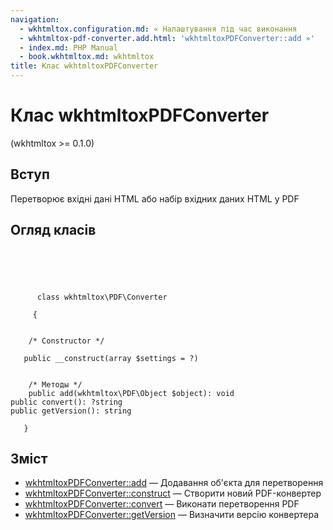 ```yaml
---
navigation:
  - wkhtmltox.configuration.md: « Налаштування під час виконання
  - wkhtmltox-pdf-converter.add.html: 'wkhtmltoxPDFConverter::add »'
  - index.md: PHP Manual
  - book.wkhtmltox.md: wkhtmltox
title: Клас wkhtmltoxPDFConverter
---
```

# Клас wkhtmltoxPDFConverter

(wkhtmltox >= 0.1.0)

## Вступ

Перетворює вхідні дані HTML або набір вхідних даних HTML у PDF

## Огляд класів

```classsynopsis



    
     
      class wkhtmltox\PDF\Converter
     
     {


    /* Constructor */
    
   public __construct(array $settings = ?)


    /* Методы */
    public add(wkhtmltox\PDF\Object $object): void
public convert(): ?string
public getVersion(): string

   }
```

## Зміст

-   [wkhtmltoxPDFConverter::add](wkhtmltox-pdf-converter.add.md) — Додавання об'єкта для перетворення
-   [wkhtmltoxPDFConverter::construct](wkhtmltox-pdf-converter.construct.md) — Створити новий PDF-конвертер
-   [wkhtmltoxPDFConverter::convert](wkhtmltox-pdf-converter.convert.md) — Виконати перетворення PDF
-   [wkhtmltoxPDFConverter::getVersion](wkhtmltox-pdf-converter.getversion.md) — Визначити версію конвертера
